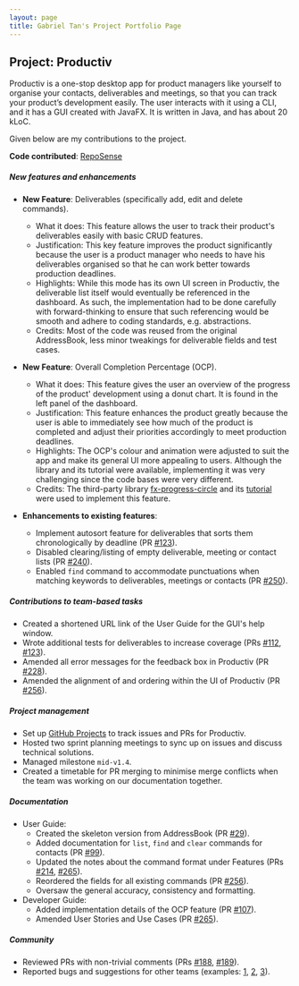 ```yaml
---
layout: page
title: Gabriel Tan's Project Portfolio Page
---
```


## Project: Productiv

Productiv is a one-stop desktop app for product managers like yourself to organise your contacts, deliverables and 
meetings, so that you can track your product’s development easily. 
The user interacts with it using a CLI, and it has a GUI created with JavaFX. 
It is written in Java, and has about 20 kLoC.

Given below are my contributions to the project.

**Code contributed**: [RepoSense](https://nus-cs2103-ay2021s1.github.io/tp-dashboard/#breakdown=true&search=gabztcr)

##### New features and enhancements

* **New Feature**: Deliverables (specifically add, edit and delete commands).
  * What it does: This feature allows the user to track their product's deliverables easily with basic CRUD features.
  * Justification: This key feature improves the product significantly because the user is a product manager who needs to have his deliverables organised so that he can work better towards production deadlines.
  * Highlights: While this mode has its own UI screen in Productiv, the deliverable list itself would eventually be referenced in the dashboard. 
  As such, the implementation had to be done carefully with forward-thinking to ensure that such referencing would be smooth and adhere to coding standards, e.g. abstractions.
  * Credits: Most of the code was reused from the original AddressBook, less minor tweakings for deliverable fields and test cases.

* **New Feature**: Overall Completion Percentage (OCP).
  * What it does: This feature gives the user an overview of the progress of the product' development using a donut chart. It is found in the left panel of the dashboard.
  * Justification: This feature enhances the product greatly because the user is able to immediately see how much of the product is completed and adjust their priorities accordingly to meet production deadlines.
  * Highlights: The OCP's colour and animation were adjusted to suit the app and make its general UI more appealing to users.
  Although the library and its tutorial were available, implementing it was very challenging since the code bases were very different.
  * Credits: The third-party library [fx-progress-circle](https://github.com/torakiki/fx-progress-circle/) and its [tutorial](https://youtu.be/9SEE8UP17jo) were used to implement this feature. 

* **Enhancements to existing features**:
  * Implement autosort feature for deliverables that sorts them chronologically by deadline (PR [\#123](https://github.com/AY2021S1-CS2103T-F11-2/tp/pull/123)).
  * Disabled clearing/listing of empty deliverable, meeting or contact lists (PR [\#240](https://github.com/AY2021S1-CS2103T-F11-2/tp/pull/240)).
  * Enabled `find` command to accommodate punctuations when matching keywords to deliverables, meetings or contacts (PR [\#250](https://github.com/AY2021S1-CS2103T-F11-2/tp/pull/250)).

##### Contributions to team-based tasks
  * Created a shortened URL link of the User Guide for the GUI's help window.
  * Wrote additional tests for deliverables to increase coverage (PRs [\#112](https://github.com/AY2021S1-CS2103T-F11-2/tp/pull/112), [\#123](https://github.com/AY2021S1-CS2103T-F11-2/tp/pull/123)).
  * Amended all error messages for the feedback box in Productiv (PR [\#228](https://github.com/AY2021S1-CS2103T-F11-2/tp/pull/228)).
  * Amended the alignment of and ordering within the UI of Productiv (PR [\#256](https://github.com/AY2021S1-CS2103T-F11-2/tp/pull/256)).

##### Project management

  * Set up [GitHub Projects](https://github.com/AY2021S1-CS2103T-F11-2/tp/projects/1) to track issues and PRs for Productiv.
  * Hosted two sprint planning meetings to sync up on issues and discuss technical solutions.
  * Managed milestone `mid-v1.4`.
  * Created a timetable for PR merging to minimise merge conflicts when the team was working on our documentation together.

##### Documentation

  * User Guide:
    * Created the skeleton version from AddressBook (PR [\#29](https://github.com/AY2021S1-CS2103T-F11-2/tp/pull/29)).
    * Added documentation for `list`, `find` and `clear` commands for contacts (PR [\#99](https://github.com/AY2021S1-CS2103T-F11-2/tp/pull/99)).
    * Updated the notes about the command format under Features (PRs [\#214](https://github.com/AY2021S1-CS2103T-F11-2/tp/pull/214), [\#265](https://github.com/AY2021S1-CS2103T-F11-2/tp/pull/265)).
    * Reordered the fields for all existing commands (PR [\#256](https://github.com/AY2021S1-CS2103T-F11-2/tp/pull/256)).
    * Oversaw the general accuracy, consistency and formatting.
  * Developer Guide:
    * Added implementation details of the OCP feature (PR [\#107](https://github.com/AY2021S1-CS2103T-F11-2/tp/pull/107)).
    * Amended User Stories and Use Cases (PR [\#265](https://github.com/AY2021S1-CS2103T-F11-2/tp/pull/265)).

##### Community

  * Reviewed PRs with non-trivial comments (PRs [\#188](https://github.com/AY2021S1-CS2103T-F11-2/tp/pull/188), [\#189](https://github.com/AY2021S1-CS2103T-F11-2/tp/pull/189)).
  * Reported bugs and suggestions for other teams (examples: [1](https://github.com/gabztcr/ped/issues/7), [2](https://github.com/gabztcr/ped/issues/6), [3](https://github.com/gabztcr/ped/issues/5)).
